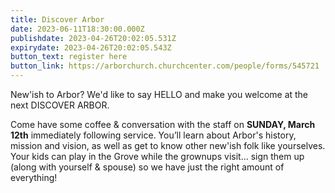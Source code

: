 ```yaml
---
title: Discover Arbor
date: 2023-06-11T18:30:00.000Z
publishdate: 2023-04-26T20:02:05.531Z
expirydate: 2023-04-26T20:02:05.543Z
button_text: register here
button_link: https://arborchurch.churchcenter.com/people/forms/545721
---
```

New'ish to Arbor? We'd like to say HELLO and make you welcome at the next DISCOVER ARBOR.

Come have some coffee & conversation with the staff on **SUNDAY, March 12th** immediately following service. You’ll learn about Arbor's history, mission and vision, as well as get to know other new'ish folk like yourselves. Your kids can play in the Grove while the grownups visit... sign them up (along with yourself & spouse) so we have just the right amount of everything!